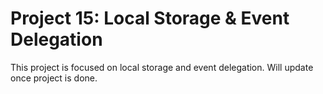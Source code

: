 <h1>Project 15: Local Storage & Event Delegation</h1>
<p>This project is focused on local storage and event delegation. Will update once project is done.</p>